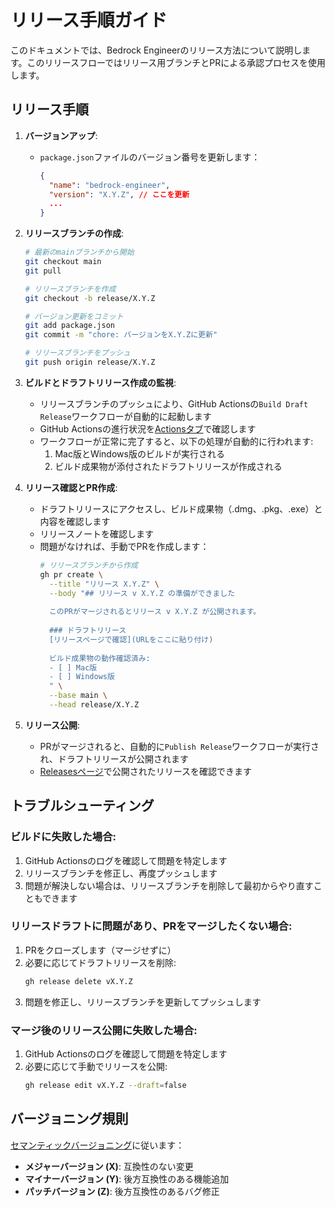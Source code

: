 # リリース手順ガイド

このドキュメントでは、Bedrock Engineerのリリース方法について説明します。このリリースフローではリリース用ブランチとPRによる承認プロセスを使用します。

## リリース手順

1. **バージョンアップ**:
   - `package.json`ファイルのバージョン番号を更新します：
     ```json
     {
       "name": "bedrock-engineer",
       "version": "X.Y.Z", // ここを更新
       ...
     }
     ```

2. **リリースブランチの作成**:
   ```bash
   # 最新のmainブランチから開始
   git checkout main
   git pull
   
   # リリースブランチを作成
   git checkout -b release/X.Y.Z
   
   # バージョン更新をコミット
   git add package.json
   git commit -m "chore: バージョンをX.Y.Zに更新"
   
   # リリースブランチをプッシュ
   git push origin release/X.Y.Z
   ```

3. **ビルドとドラフトリリース作成の監視**:
   - リリースブランチのプッシュにより、GitHub Actionsの`Build Draft Release`ワークフローが自動的に起動します
   - GitHub Actionsの進行状況を[Actionsタブ](https://github.com/aws-samples/bedrock-engineer/actions)で確認します
   - ワークフローが正常に完了すると、以下の処理が自動的に行われます:
     1. Mac版とWindows版のビルドが実行される
     2. ビルド成果物が添付されたドラフトリリースが作成される

4. **リリース確認とPR作成**:
   - ドラフトリリースにアクセスし、ビルド成果物（.dmg、.pkg、.exe）と内容を確認します
   - リリースノートを確認します
   - 問題がなければ、手動でPRを作成します：
     ```bash
     # リリースブランチから作成
     gh pr create \
       --title "リリース X.Y.Z" \
       --body "## リリース v X.Y.Z の準備ができました
       
       このPRがマージされるとリリース v X.Y.Z が公開されます。
       
       ### ドラフトリリース
       [リリースページで確認](URLをここに貼り付け)
       
       ビルド成果物の動作確認済み:
       - [ ] Mac版
       - [ ] Windows版
       " \
       --base main \
       --head release/X.Y.Z
     ```

5. **リリース公開**:
   - PRがマージされると、自動的に`Publish Release`ワークフローが実行され、ドラフトリリースが公開されます
   - [Releasesページ](https://github.com/aws-samples/bedrock-engineer/releases)で公開されたリリースを確認できます

## トラブルシューティング

### ビルドに失敗した場合:

1. GitHub Actionsのログを確認して問題を特定します
2. リリースブランチを修正し、再度プッシュします
3. 問題が解決しない場合は、リリースブランチを削除して最初からやり直すこともできます

### リリースドラフトに問題があり、PRをマージしたくない場合:

1. PRをクローズします（マージせずに）
2. 必要に応じてドラフトリリースを削除:
   ```bash
   gh release delete vX.Y.Z
   ```
3. 問題を修正し、リリースブランチを更新してプッシュします

### マージ後のリリース公開に失敗した場合:

1. GitHub Actionsのログを確認して問題を特定します
2. 必要に応じて手動でリリースを公開:
   ```bash
   gh release edit vX.Y.Z --draft=false
   ```

## バージョニング規則

[セマンティックバージョニング](https://semver.org/lang/ja/)に従います：

- **メジャーバージョン (X)**: 互換性のない変更
- **マイナーバージョン (Y)**: 後方互換性のある機能追加
- **パッチバージョン (Z)**: 後方互換性のあるバグ修正